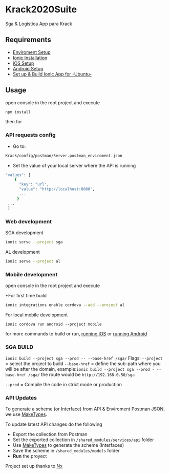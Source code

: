 # Krack2020Suite

Sga & Logistica App para Krack

## Requirements

- [Enviroment Setup](https://ionicframework.com/docs/installation/environment)
- [Ionic Installation](https://ionicframework.com/docs/installation/cli)
- [iOS Setup](https://ionicframework.com/docs/installation/ios)
- [Android Setup](https://ionicframework.com/docs/installation/android)
- [Set up & Build Ionic App for -Ubuntu-](https://gallant-bell-850d88.netlify.com/2019/march/ionic4-workflow-multiapp-project.html#build-project-using-ionic-cli-for-mobile-dev)

## Usage

open console in the root project and execute

```bash
npm install
```

then for


### API requests config

- Go to: 
```bash
Krack/config/postman/Server.postman_enviroment.json
```

- Set the value of your local server where the API is running
```bash
"values": [
    {
      "key": "url",
      "value": "http://localhost:8080",
      ...
     }
 ...
 ]
```

### Web development

SGA development

```bash
ionic serve --project sga
```

AL development

```bash
ionic serve --project al
```

### Mobile development

open console in the root project and execute

\*For first time build

```bash
ionic integrations enable cordova --add --project al
```

For local mobile development

```
ionic cordova run android --project mobile
```

for more commands to build or run, [running iOS](https://ionicframework.com/docs/building/android) or [running Android](https://ionicframework.com/docs/building/ios)

### SGA BUILD

`ionic build --project sga --prod -- --base-href /sga/`
Flags:
`--project`   = select the project to  build
`--base-href` = define the sub-path where you will be after the domain, 
                example:`ionic build --project sga --prod - --base-href /sga/` 
                the route would be `http://192.168.0.50/sga`

`--prod`      = Compile the code in strict mode or production

### API Updates

To generate a scheme (or Interface) from API & Enviroment Postman JSON, we use [MakeTypes](https://jvilk.com/MakeTypes/).

To update latest API changes do the following

- Export the collection from Postman
- Set the exported collection in `/shared_modules/services/api` folder
- Use [MakeTypes](https://jvilk.com/MakeTypes/) to generate the scheme (Interfaces)
- Save the scheme in `/shared_modules/models` folder
- **Run** the proyect

Project set up thanks to [Nx](https://github.com/nrwl/nx)
